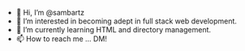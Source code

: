 - 👋 Hi, I’m @sambartz
- 👀 I’m interested in becoming adept in full stack web development.
- 🌱 I’m currently learning HTML and directory management.
- 📫 How to reach me ... DM!

<!---
sambartz/sambartz is a ✨ special ✨ repository because its `README.md` (this file) appears on your GitHub profile.
You can click the Preview link to take a look at your changes.
--->
